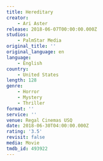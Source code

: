 ```yaml
---
title: Hereditary
creator:
    - Ari Aster
release: 2018-06-07T00:00:00.000Z
studios:
    - PalmStar Media
original_title: ''
original_language: en
language:
    - English
country:
    - United States
length: 128
genre:
    - Horror
    - Mystery
    - Thriller
format: ''
service: ''
venue: Regal Cinemas USQ
date: 2018-06-30T04:00:00.000Z
rating: '3.5'
revisit: false
media: Movie
tmdb_id: 493922
---
```



